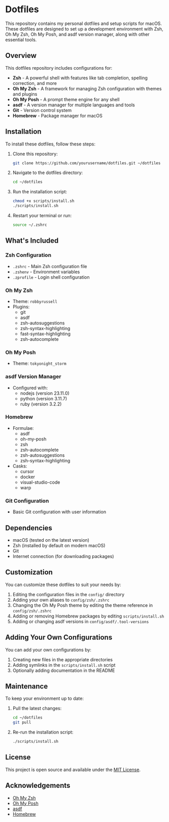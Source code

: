 # Dotfiles

This repository contains my personal dotfiles and setup scripts for macOS. These dotfiles are designed to set up a development environment with Zsh, Oh My Zsh, Oh My Posh, and asdf version manager, along with other essential tools.

## Overview

This dotfiles repository includes configurations for:

- **Zsh** - A powerful shell with features like tab completion, spelling correction, and more
- **Oh My Zsh** - A framework for managing Zsh configuration with themes and plugins
- **Oh My Posh** - A prompt theme engine for any shell
- **asdf** - A version manager for multiple languages and tools
- **Git** - Version control system
- **Homebrew** - Package manager for macOS

## Installation

To install these dotfiles, follow these steps:

1. Clone this repository:
   ```bash
   git clone https://github.com/yourusername/dotfiles.git ~/dotfiles
   ```

2. Navigate to the dotfiles directory:
   ```bash
   cd ~/dotfiles
   ```

3. Run the installation script:
   ```bash
   chmod +x scripts/install.sh
   ./scripts/install.sh
   ```

4. Restart your terminal or run:
   ```bash
   source ~/.zshrc
   ```

## What's Included

### Zsh Configuration
- `.zshrc` - Main Zsh configuration file
- `.zshenv` - Environment variables
- `.zprofile` - Login shell configuration

### Oh My Zsh
- Theme: `robbyrussell`
- Plugins:
  - git
  - asdf
  - zsh-autosuggestions
  - zsh-syntax-highlighting
  - fast-syntax-highlighting
  - zsh-autocomplete

### Oh My Posh
- Theme: `tokyonight_storm`

### asdf Version Manager
- Configured with:
  - nodejs (version 23.11.0)
  - python (version 3.11.7)
  - ruby (version 3.2.2)

### Homebrew
- Formulae:
  - asdf
  - oh-my-posh
  - zsh
  - zsh-autocomplete
  - zsh-autosuggestions
  - zsh-syntax-highlighting
- Casks:
  - cursor
  - docker
  - visual-studio-code
  - warp

### Git Configuration
- Basic Git configuration with user information

## Dependencies

- macOS (tested on the latest version)
- Zsh (installed by default on modern macOS)
- Git
- Internet connection (for downloading packages)

## Customization

You can customize these dotfiles to suit your needs by:

1. Editing the configuration files in the `config/` directory
2. Adding your own aliases to `config/zsh/.zshrc`
3. Changing the Oh My Posh theme by editing the theme reference in `config/zsh/.zshrc`
4. Adding or removing Homebrew packages by editing `scripts/install.sh`
5. Adding or changing asdf versions in `config/asdf/.tool-versions`

## Adding Your Own Configurations

You can add your own configurations by:

1. Creating new files in the appropriate directories
2. Adding symlinks in the `scripts/install.sh` script
3. Optionally adding documentation in the README

## Maintenance

To keep your environment up to date:

1. Pull the latest changes:
   ```bash
   cd ~/dotfiles
   git pull
   ```

2. Re-run the installation script:
   ```bash
   ./scripts/install.sh
   ```

## License

This project is open source and available under the [MIT License](LICENSE).

## Acknowledgements

- [Oh My Zsh](https://ohmyz.sh/)
- [Oh My Posh](https://ohmyposh.dev/)
- [asdf](https://asdf-vm.com/)
- [Homebrew](https://brew.sh/)

